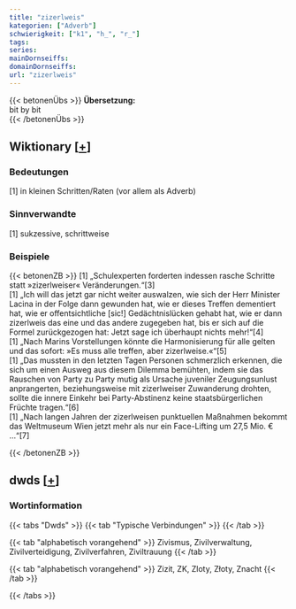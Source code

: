 ```yaml
---
title: "zizerlweis"
kategorien: ["Adverb"]
schwierigkeit: ["k1", "h_", "r_"]
tags:
series:
mainDornseiffs:
domainDornseiffs:
url: "zizerlweis"
---
```


{{< betonenÜbs >}}
**Übersetzung:**  
bit by bit  
{{< /betonenÜbs >}}

## Wiktionary [[+](https://de.wiktionary.org/wiki/zizerlweis)]

### Bedeutungen
[1] in kleinen Schritten/Raten (vor allem als Adverb)  

### Sinnverwandte
[1] sukzessive, schrittweise  

### Beispiele
{{< betonenZB >}}
[1] „Schulexperten forderten indessen rasche Schritte statt »zizerlweiser« Veränderungen.“[3]  
[1] „Ich will das jetzt gar nicht weiter auswalzen, wie sich der Herr Minister Lacina in der Folge dann gewunden hat, wie er dieses Treffen dementiert hat, wie er offentsichtliche [sic!] Gedächtnislücken gehabt hat, wie er dann zizerlweis das eine und das andere zugegeben hat, bis er sich auf die Formel zurückgezogen hat: Jetzt sage ich überhaupt nichts mehr!“[4]  
[1] „Nach Marins Vorstellungen könnte die Harmonisierung für alle gelten und das sofort: »Es muss alle treffen, aber zizerlweise.«“[5]  
[1] „Das mussten in den letzten Tagen Personen schmerzlich erkennen, die sich um einen Ausweg aus diesem Dilemma bemühten, indem sie das Rauschen von Party zu Party mutig als Ursache juveniler Zeugungsunlust anprangerten, beziehungsweise mit zizerlweiser Zuwanderung drohten, sollte die innere Einkehr bei Party-Abstinenz keine staatsbürgerlichen Früchte tragen.“[6]  
[1] „Nach langen Jahren der zizerlweisen punktuellen Maßnahmen bekommt das Weltmuseum Wien jetzt mehr als nur ein Face-Lifting um 27,5 Mio. € …“[7]  

{{< /betonenZB >}}


## dwds [[+](https://www.dwds.de/wb/zizerlweis)]

### Wortinformation
{{< tabs "Dwds" >}}
{{< tab "Typische Verbindungen" >}}
{{< /tab >}}

{{< tab "alphabetisch vorangehend" >}}
Zivismus, Zivilverwaltung, Zivilverteidigung, Zivilverfahren, Ziviltrauung
{{< /tab >}}

{{< tab "alphabetisch vorangehend" >}}
Zizit, ZK, Zloty, Złoty, Znacht
{{< /tab >}}

{{< /tabs >}}

